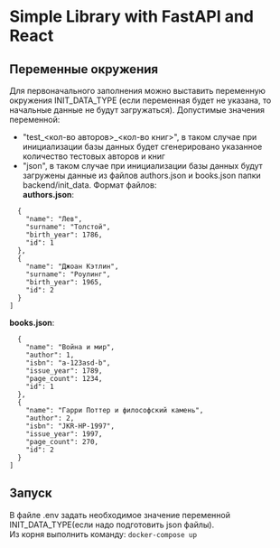 # Simple Library with FastAPI and React


## Переменные окружения
Для первоначального заполнения можно выставить переменную окружения INIT_DATA_TYPE (если переменная будет не указана, то начальные данные не будут загружаться). 
Допустимые значения переменной:
- "test_<кол-во авторов>_<кол-во книг>", в таком случае при инициализации базы данных 
будет сгенерировано указанное количество тестовых авторов и книг
- "json", в таком случае при инициализации базы данных будут загружены данные из файлов authors.json и 
books.json папки backend/init_data. Формат файлов:  
**authors.json**:  
```[
  {
    "name": "Лев",
    "surname": "Толстой",
    "birth_year": 1786,
    "id": 1
  },
  {
    "name": "Джоан Кэтлин",
    "surname": "Роулинг",
    "birth_year": 1965,
    "id": 2
  }
]
```
**books.json**:
```[
  {
    "name": "Война и мир",
    "author": 1,
    "isbn": "a-123asd-b",
    "issue_year": 1789,
    "page_count": 1234,
    "id": 1
  },
  {
    "name": "Гарри Поттер и философский камень",
    "author": 2,
    "isbn": "JKR-HP-1997",
    "issue_year": 1997,
    "page_count": 270,
    "id": 2
  }
]
```

## Запуск
В файле .env задать необходимое значение переменной INIT_DATA_TYPE(если надо подготовить json файлы).  
Из корня выполнить команду: `docker-compose up`